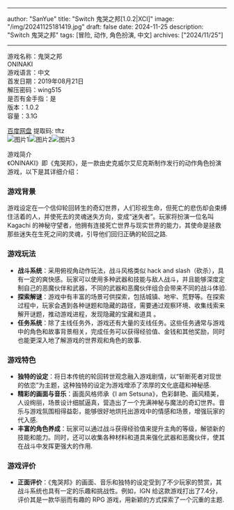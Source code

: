 
---
author: "SanYue"
title: "Switch 鬼哭之邦[1.0.2|XCI]"
image: "/img/20241125181419.jpg"
draft: false
date: 2024-11-25
description: "Switch 鬼哭之邦"
tags: [冒险, 动作, 角色扮演, 中文]
archives: ["2024/11/25"]

---

游戏名称：鬼哭之邦   
ONINAKI    
游戏语言：中文  
首发日期：2019年08月21日  
解压密码：wing515  
是否有金手指：是  
版本：1.0.2   
容量：3.1G

[百度网盘](https://pan.baidu.com/s/1jdKx8RHdUmFw9nDZjQWf5A) 提取码: tftz  
![图片1](/img/d48c48.jpg)![图片2](/img/d3a5a7.jpg)![图片3](/img/4a90b2.jpg)  

游戏简介  
《ONINAKI》即《鬼哭邦》，是一款由史克威尔艾尼克斯制作发行的动作角色扮演游戏，以下是其详细介绍：

### 游戏背景
游戏设定在一个信仰轮回转生的奇幻世界，人们珍视生命，但死亡的悲伤却会束缚住活着的人，并使死去的灵魂迷失方向，变成“迷失者”。玩家将扮演一位名叫 Kagachi 的神秘守望者，他拥有连接死亡世界与现实世界的能力，其使命是拯救那些迷失在生死之间的灵魂，引导他们回归正确的轮回之路.

### 游戏玩法
- **战斗系统**：采用俯视角动作玩法，战斗风格类似 hack and slash（砍杀），具有一定的爽快感。玩家可以使用多种武器和技能与敌人战斗，并且能够深度定制自己的恶魔伙伴和武器，不同的武器和恶魔伙伴组合会带来不同的战斗体验.
- **探索解谜**：游戏中有丰富的场景可供探索，包括城镇、地牢、荒野等。在探索过程中，玩家会遇到各种谜题和隐藏的路径，需要通过观察环境、收集线索来解开谜题，推动游戏进程，发现隐藏的宝藏和道具 。
- **任务系统**：除了主线任务外，游戏还有大量的支线任务。这些任务通常与游戏中的角色和故事背景相关，完成任务可以获得经验值、金钱和其他奖励，同时也能更深入地了解游戏的世界观和角色的故事.

### 游戏特色
- **独特的设定**：将日本传统的轮回转世观念融入游戏剧情，以“斩断死者对现世的依恋”为主题，这种独特的设定为游戏增添了浓厚的文化底蕴和神秘感.
- **精彩的画面与音乐**：画面风格师承《I am Setsuna》，色彩鲜艳、画风精美，人设绚丽，场景设计细腻逼真，营造出了一个充满神秘与魔法的奇幻世界。音乐与游戏氛围相得益彰，能够很好地烘托出游戏中的情感和场景，增强玩家的代入感.
- **丰富的角色养成**：玩家可以通过战斗获得经验值来提升主角的等级，解锁新的技能和能力。同时，还可以收集各种材料和道具来强化武器和恶魔伙伴，使其在战斗中发挥更强大的作用.

### 游戏评价
- **正面评价**：《鬼哭邦》的画面、音乐和独特的设定受到了不少玩家的赞赏，其战斗系统也具有一定的乐趣和挑战性。例如，IGN 给这款游戏打出了7.4分，评价其是一款华丽而有趣的 RPG 游戏，用新颖的方式探索了一个沉重的主题.
